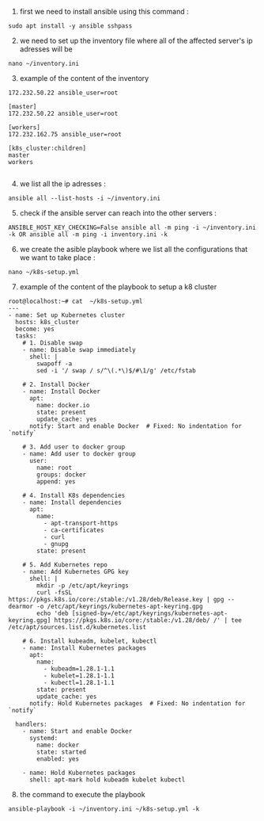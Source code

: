 1. first  we need to install ansible using this command :

```
sudo apt install -y ansible sshpass
```
2. we need to set up the inventory file where all of the affected server's ip adresses will be

```
nano ~/inventory.ini
```
3. example of the content of the inventory
```
172.232.50.22 ansible_user=root

[master]
172.232.50.22 ansible_user=root

[workers]
172.232.162.75 ansible_user=root

[k8s_cluster:children]
master
workers


```
4. we list all the ip adresses :
```
ansible all --list-hosts -i ~/inventory.ini
```

5. check if the ansible server can reach into the other servers :

```
ANSIBLE_HOST_KEY_CHECKING=False ansible all -m ping -i ~/inventory.ini -k OR ansible all -m ping -i inventory.ini -k 
```

6. we create the asible playbook where we list all the configurations that we want to take place :

```
nano ~/k8s-setup.yml
```

7. example of the content of the playbook to setup a k8 cluster

```
root@localhost:~# cat  ~/k8s-setup.yml
---
- name: Set up Kubernetes cluster
  hosts: k8s_cluster
  become: yes
  tasks:
    # 1. Disable swap
    - name: Disable swap immediately
      shell: |
        swapoff -a
        sed -i '/ swap / s/^\(.*\)$/#\1/g' /etc/fstab

    # 2. Install Docker
    - name: Install Docker
      apt:
        name: docker.io
        state: present
        update_cache: yes
      notify: Start and enable Docker  # Fixed: No indentation for `notify`

    # 3. Add user to docker group
    - name: Add user to docker group
      user:
        name: root
        groups: docker
        append: yes

    # 4. Install K8s dependencies
    - name: Install dependencies
      apt:
        name:
          - apt-transport-https
          - ca-certificates
          - curl
          - gnupg
        state: present

    # 5. Add Kubernetes repo
    - name: Add Kubernetes GPG key
      shell: |
        mkdir -p /etc/apt/keyrings
        curl -fsSL https://pkgs.k8s.io/core:/stable:/v1.28/deb/Release.key | gpg --dearmor -o /etc/apt/keyrings/kubernetes-apt-keyring.gpg
        echo 'deb [signed-by=/etc/apt/keyrings/kubernetes-apt-keyring.gpg] https://pkgs.k8s.io/core:/stable:/v1.28/deb/ /' | tee /etc/apt/sources.list.d/kubernetes.list

    # 6. Install kubeadm, kubelet, kubectl
    - name: Install Kubernetes packages
      apt:
        name:
          - kubeadm=1.28.1-1.1
          - kubelet=1.28.1-1.1
          - kubectl=1.28.1-1.1
        state: present
        update_cache: yes
      notify: Hold Kubernetes packages  # Fixed: No indentation for `notify`

  handlers:
    - name: Start and enable Docker
      systemd:
        name: docker
        state: started
        enabled: yes

    - name: Hold Kubernetes packages
      shell: apt-mark hold kubeadm kubelet kubectl

```
8. the command to execute the playbook

```
ansible-playbook -i ~/inventory.ini ~/k8s-setup.yml -k
```


   









   
